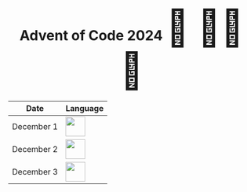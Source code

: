 <h1 align="center">
  Advent of Code 2024
  <span style="font-size: 72px">🎄 🧑‍💻 🎄</span>
</h1>

<div align="center">

| Date       | Language                                                                                                                   |
| ---------- | -------------------------------------------------------------------------------------------------------------------------- |
| December 1 | <img src="https://cdn.jsdelivr.net/gh/devicons/devicon/icons/typescript/typescript-original.svg" width="40" height="40" /> |
| December 2 | <img src="https://cdn.jsdelivr.net/gh/devicons/devicon/icons/go/go-original.svg" width="40" height="40" />                 |
| December 3 | <img src="https://cdn.jsdelivr.net/gh/devicons/devicon/icons/python/python-original.svg" width="40" height="40" />         |

</div>
